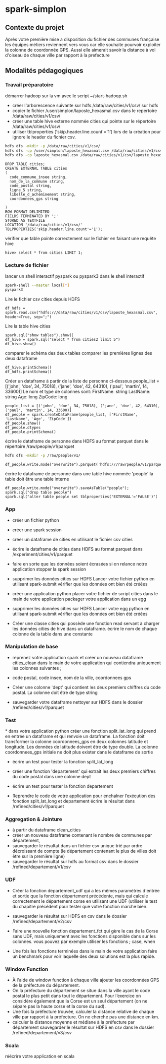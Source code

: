 # spark-simplon

## Contexte du projet

Après votre première mise a disposition du fichier des communes française les équipes métiers reviennent vers vous car elle souhaite pourvoir exploiter la colonne de coordonnée GPS. Aussi elle aimerait savoir la distance à vol d'oiseau de chaque ville par rapport à la prefecture

## Modalités pédagogiques

### Travail préparatoire

démarrer hadoop sur la vm avec le script ~/start-hadoop.sh

* créer l'arborescence suivante sur hdfs /data/raw/cities/v1/csv/ sur hdfs
* copier le fichier /user/simplon/laposte_hexasmal.csv dans le repertoire /data/raw/cities/v1/csv/
* créer une table hive externe nommée cities qui pointe sur le répertoire /data/raw/cities/v1/csv/
* utiliser tblproperties ('skip.header.line.count'='1') lors de la création pour ignore le header du fichier csv.

```bash
hdfs dfs -mkdir -p /data/raw/cities/v1/csv/ 
hdfs dfs -cp /user/simplon/laposte_hexasmal.csv /data/raw/cities/v1/csv/ 
hdfs dfs -cp laposte_hexasmal.csv /data/raw/cities/v1/csv/laposte_hexasmal.csv
```

```hive
DROP TABLE cities;
CREATE EXTERNAL TABLE cities
(
  code_commune_insee string,
  nom_de_la_commune string,
  code_postal string,
  ligne_5 string,
  libelle_d_acheminement string,
  coordonnees_gps string

)
ROW FORMAT DELIMITED
FIELDS TERMINATED BY ';'
STORED AS TEXTFILE
LOCATION '/data/raw/cities/v1/csv/'
TBLPROPERTIES('skip.header.line.count'='1');
```

vérifier que table pointe correctement sur le fichier en faisant une requête hive

```hive
hive> select * from cities LIMIT 1;
```

### Lecture de fichier

lancer un shell interactif pyspark ou pyspark3 dans le shell interactif

```bash
spark-shell --master local[*]
pyspark3
```

Lire le fichier csv cities depuis HDFS

```spark
df_hdfs = spark.read.csv("hdfs:///data/raw/cities/v1/csv/laposte_hexasmal.csv", header=True, sep=";")
```

Lire la table hive cities

```spark
spark.sql("show tables").show()
df_hive = spark.sql("select * from cities2 limit 5")
df_hive.show()
```

comparer le schéma des deux tables comparer les premières lignes des deux dataframe

```spark
df_hive.printSchema()
df_hdfs.printSchema()
```

Créer un dataframe à partir de la liste de personne ci-dessous people_list = [('john', 'doe', 34, 75018), ('jane', 'doe', 42, 64310), ('paul', 'martin', 14, 33600)]
Le nom et type de colonnes sont: FirstName: string LastName: string Age: long ZipCode: long

```spark
people_list = [('john', 'doe', 34, 75018), ('jane', 'doe', 42, 64310), ('paul', 'martin', 14, 33600)]
df_people = spark.createDataFrame(people_list, ['FirstName', 'LastName', 'Age', 'ZipCode'])
df_people.show()
df_people.dtypes
df_people.printSchema()
```

écrire le dataframe de personne dans HDFS au format parquet dans le répertoire /raw/people/v1/parquet

```bash
hdfs dfs -mkdir -p /raw/people/v1/
```

```spark
df_people.write.mode("overwrite").parquet('hdfs:///raw/people/v1/parquet/')
```

écrire le dataframe de personne dans une table hive nommée 'people' la table doit être une table interne

```spark
df_people.write.mode("overwrite").saveAsTable("people");
spark.sql("drop table people")
spark.sql("alter table people set tblproperties('EXTERNAL'='FALSE')")

```

### App

* créer un fichier python
* créer une spark session
* créer un dataframe de cities en utilisant le fichier csv cities
* écrire le dataframe de cities dans HDFS au format parquet dans /experiment/cities/v1/parquet
* faire en sorte que les données soient écrasées si on relance notre application stopper la spark session

* supprimer les données cities sur HDFS Lancer votre fichier python en utilisant spark-submit vérifier que les données ont bien été créées

* créer une application python placer votre fichier de script cities dans le main de votre application packager votre application dans un egg

* supprimer les données cities sur HDFS Lancer votre egg python en utilisant spark-submit vérifier que les données ont bien été créées

* Créer une classe cities qui possède une fonction read servant à charger les données cities de hive dans un dataframe. écrire le nom de chaque colonne de la table dans une constante

### Manipulation de base​

* reprenez votre application spark et créer un nouveau dataframe cities_clean dans le main de votre application qui contiendra uniquement les colonnes suivantes ;

* code postal, code insee, nom de la ville, coordonnees gps

* Créer une colonne 'dept' qui contient les deux premiers chiffres du code postal. La colonne doit être de type string

* sauvegarder votre dataframe nettoyer sur HDFS dans le dossier /refined/cities/v1/parquet

### Test

​* dans votre application python créer une fonction split_lat_long qui prend en entrée un dataframe et qui renvoie un dataframe. La fonction doit transformer la colonne coordonnees_gps en deux colonnes latitude et longitude. Les données de latitude doivent être de type double. La colonne coordonnees_gps initiale ne doit plus exister dans le dataframe de sortie

* écrire un test pour tester la fonction split_lat_long

* créer une fonction 'departement' qui extrait les deux premiers chiffres du code postal dans une colonne dept

* écrire un test pour tester la fonction departement

* Reprendre le code de votre application pour enchaîner l’exécution des fonction split_lat_long et departement écrire le résultat dans /refined/cities/v1/parquet

### Aggregation & Jointure

* à partir du dataframe clean_cities
* créer un nouveau dataframe contenant le nombre de communes par département,
* sauvegarder le résultat dans un fichier csv unique trié par ordre décroissant de compte (le département contenant le plus de villes doit être sur la première ligne)
* sauvegarder le résultat sur hdfs au format csv dans le dossier /refined/departement/v1/csv

### UDF

* Créer la fonction departement_udf qui a les mêmes paramètres d'entrée et sortie que la fonction département précédente, mais qui calcule correctement le département corse en utilisant une UDF (utiliser le test du chapitre précédent pour tester que votre fonction marche bien.

* sauvegarder le résultat sur HDFS en csv dans le dossier /refined/departement/v2/csv
* Faire une nouvelle fonction departement_fct qui gère le cas de la Corse sans UDF, mais uniquement avec les fonctions disponible dans sur les colonnes. vous pouvez par exemple utiliser les fonctions ; case, when
* Une fois les fonctions terminées dans le main de votre application faire un benchmark pour voir laquelle des deux solutions est la plus rapide.

### Window Function

* À l'aide de window function à chaque ville ajouter les coordonnées GPS de la préfecture du département.
* On la préfecture du département se situe dans la ville ayant le code postal le plus petit dans tout le département. Pour l’exercice on considère également que la Corse est un seul département (on ne sépare pas la haute corse et la corse du sud).
* Une fois la préfecture trouvée, calculer la distance relative de chaque ville par rapport à la préfecture. On ne cherche pas une distance en km.
* calculer la distance moyenne et médiane à la préfecture par département sauvegarder le résultat sur HDFS en csv dans le dossier /refined/departement/v3/csv

### Scala

réécrire votre application en scala
